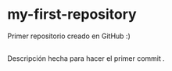 # my-first-repository
Primer repositorio creado en GitHub :)

## 
Descripción hecha para hacer el primer commit *.*
